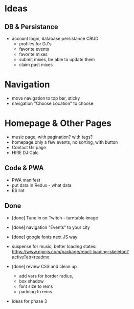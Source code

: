 # Ideas

## DB & Persistance

- account login, database persistance CRUD
  - profiles for DJ's
  - favorite events
  - favorite mixes
  - submit mixes, be able to update them
  - claim past mixes

# Navigation

- move navigation to top bar, sticky
- navigation "Choose Location" to choose

# Homepage & Other Pages

- music page, with pagination? with tags?
- homepage only a few events, no sorting, with button
- Contact Us page
- HIRE DJ Calc

## Code & PWA

- PWA manifest
- put data in Redux - what data
- ES lint

## Done

- [done] Tune in on Twitch - turntable image
- [done] navigation "Events" to your city
- [done] google fonts next JS way
- suspense for music, better loading states: https://www.npmjs.com/package/react-loading-skeleton?activeTab=readme

- [done] review CSS and clean up

  - add vars for border radius,
  - box shadow
  - font size to rems
  - padding to rems

- ideas for phase 3
